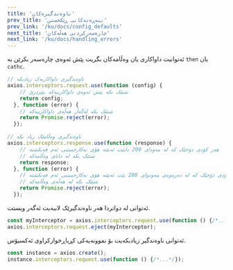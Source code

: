```yaml
---
title: 'ناوەندگیرەکان'
prev_title: 'بنەڕەتەکانی ڕێکخستن'
prev_link: '/ku/docs/config_defaults'
next_title: 'چارەسەرکردنی هەڵەکان'
next_link: '/ku/docs/handling_errors'
---
```


ئەتوانیت داواکاری یان وەڵامەکان بگریت پێش ئەوەی چارەسەر بکرێن بە `then` یان `cathc`.

```js
// ناوەندگیری داواکاریەک زیادبکە
axios.interceptors.request.use(function (config) {
    // شتێک بکە پێش ئەوەی داواکارییەکە بنێردرێ
    return config;
  }, function (error) {
    // شتێک بکە لەگەڵ هەڵەی داواکارییەکە
    return Promise.reject(error);
  });

// ناوەندگیری وەڵامێک زیاد بکە
axios.interceptors.response.use(function (response) {
    // هەر کۆدی دۆخێک کە لە مەودای 200 دابێت ئەبێتە هۆی بەکارخستنی ئەم فەنکشنە
    // شتێک بکە لە داتای وەڵامەکە
    return response;
  }, function (error) {
    // هەر کۆدی دۆخێک کە لە دەرەوەی مەودوای 200 بێت ئەبێتە هۆی بەکارخستنی ئەم فەنکشنە
    // شتێک بکە لە هەڵەی وەڵامەکە
    return Promise.reject(error);
  });
```

ئەتوانی لە دواتردا هەر ناوەندگیرێک لاببەیت ئەگەر ویستت.

```js
const myInterceptor = axios.interceptors.request.use(function () {/*...*/});
axios.interceptors.request.eject(myInterceptor);
```

ئەتوانی ناوەندگیر زیادبکەیت بۆ نموونەیەکی کڕیاڕخوازکراوی ئەکسیۆس.

```js
const instance = axios.create();
instance.interceptors.request.use(function () {/*...*/});
```